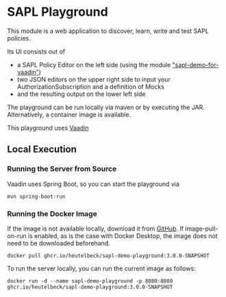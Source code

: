# SAPL Playground

This module is a web application to discover, learn, write and test SAPL policies.

Its UI consists out of 
- a SAPL Policy Editor on the left side (using the module ["sapl-demo-for-vaadin"](https://github.com/heutelbeck/sapl-server/tree/main/sapl-editor-for-vaadin))
- two JSON editors on the upper right side to input your AuthorizationSubscription and a definition of Mocks
- and the resulting  output on the lower left side

The playground can be run locally via maven or by executing the JAR. 
Alternatively, a container image is available.

This playground uses [Vaadin](https://vaadin.com/)

## Local Execution

### Running the Server from Source

Vaadin uses Spring Boot, so you can start the playground via

```shell
mvn spring-boot:run
```

### Running the Docker Image

If the image is not available locally, download it from [GitHub](https://github.com/users/heutelbeck/packages/container/package/sapl-demo-playground). If image-pull-on-run is enabled, as is the case with Docker Desktop, the image does not need to be downloaded beforehand.

```shell
docker pull ghcr.io/heutelbeck/sapl-demo-playground:3.0.0-SNAPSHOT
```

To run the server locally, you can run the current image as follows:

```shell
docker run -d --name sapl-demo-playground -p 8080:8080 ghcr.io/heutelbeck/sapl-demo-playground:3.0.0-SNAPSHOT
```
